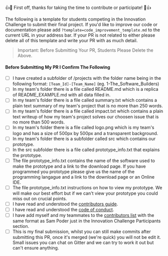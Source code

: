 👍🎉 First off, thanks for taking the time to contribute or participate! 🎉👍

The following is a template for students competing in the Innovation Challenge to submit their final project. If you'd like to improve our code or documentation please add `?template=code_improvement_template.md` to the current URL in your address bar. If your PR is not related to either please delete all of this template and write your PR with as much detail.

> Important: Before Submitting Your PR, Students Please Delete the Above.

#### Before Submitting My PR I Confirm The Following

- [ ] I have created a subfolder of /projects with the folder name being in the following format: `[Team_Id]-[Team_Name]` (eg. 1-The_Software_Builders)
- [ ] In my team's folder there is a file called README.md which is a replica of README_EXAMPLE.md with all data filled in.
- [ ] In my team's folder there is a file called summary.txt which contains a plain text summary of my team's project that is no more than 250 words.
- [ ] In my team's folder there is a file called impact.txt which contains a plain text writeup of how my team's project solves our choosen issue that is no more than 500 words.
- [ ] In my team's folder there is a file called logo.png which is my team's logo and has a size of 500px by 500px and a transparent background.
- [ ] In my team's folder there is a subfolder called src which contains our prototype.
- [ ] In the src subfolder there is a file called prototype_info.txt that explains the prototype.
- [ ] The file prototype_info.txt contains the name of the software used to make the prototype and a link to the download page. If you have programmed you prototype please give us the name of the programming langague and a link to the download page or an Online IDE.
- [ ] The file prototype_info.txt instructions on how to view my prototype. We will make our best effort but if we can't view your prototype you could miss out on crucial points.
- [ ] I have read and understood the [contributors guide](https://github.com/gemssingaporestudentcouncil/innovationweek2020/blob/master/CONTRIBUTING.md).
- [ ] I have read and understood the [code of conduct](https://github.com/gemssingaporestudentcouncil/innovationweek2020/blob/master/CODE_OF_CONDUCT.md).
- [ ] I have add myself and my teammates to the [contributors list](https://github.com/gemssingaporestudentcouncil/innovationweek2020/blob/master/CONTRIBUTERS.md) with the same format as Sam Poder just in the Innovation Challenge Participants section.
- [ ] This is my final submission, whilst you can still make commits after submitting this PR, once it's merged (we're quick) you will not be edit it. Small issues you can chat on Gitter and we can try to work it out but can't ensure anything.
